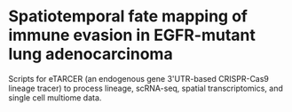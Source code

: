 # Spatiotemporal fate mapping of immune evasion in EGFR-mutant lung adenocarcinoma
Scripts for eTARCER (an endogenous gene 3'UTR-based CRISPR-Cas9 lineage tracer) to process lineage, scRNA-seq, spatial transcriptomics, and single cell multiome data.
